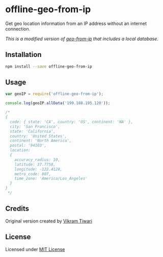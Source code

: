 # offline-geo-from-ip

Get geo location information from an IP address without an internet connection.

_This is a modified version of [geo-from-ip](https://github.com/VikramTiwari/geo-from-ip) that includes a local database_.

## Installation

```sh
npm install --save offline-geo-from-ip
```

## Usage

```javascript
var geoIP = require('offline-geo-from-ip');

console.log(geoIP.allData('199.188.195.120'));

/*
{
  code: { state: 'CA', country: 'US', continent: 'NA' },
  city: 'San Francisco',
  state: 'California',
  country: 'United States',
  continent: 'North America',
  postal: '94103',
  location:
  {
    accuracy_radius: 10,
    latitude: 37.7758,
    longitude: -122.4128,
    metro_code: 807,
    time_zone: 'America/Los_Angeles'
  }
}
 */
```

## Credits

Original version created by [Vikram Tiwari](https://vikramtiwari.com)

## License

Licensed under [MIT License](LICENSE)

